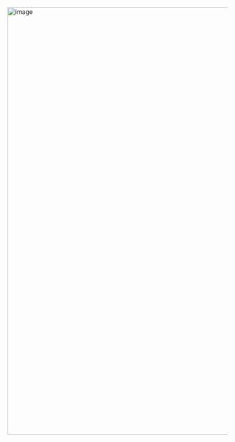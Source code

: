 <img width="977" alt="image" src="https://github.com/tranjog/tmp-mobx-rootstores/assets/6737260/25a1069b-f556-4427-addb-6ea5d88e380d">
